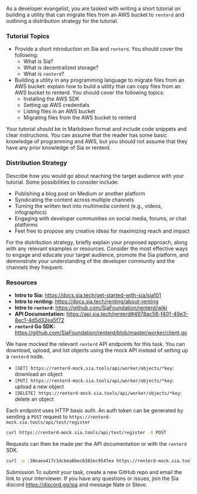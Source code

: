 As a developer evangelist, you are tasked with writing a short tutorial on building a utility that can migrate files from an AWS bucket to `renterd` and outlining a distribution strategy for the tutorial.

### Tutorial Topics
- Provide a short introduction on Sia and `renterd`. You should cover the following:  
	- What is Sia?
	- What is decentralized storage?
	- What is `renterd`?
- Building a utility in any programming language to migrate files from an AWS bucket: explain how to build a utility that can copy files from an AWS bucket to renterd. You should cover the following topics:
	- Installing the AWS SDK
	- Setting up AWS credentials
	- Listing files in an AWS bucket
	- Migrating files from the AWS bucket to renterd

Your tutorial should be in Markdown format and include code snippets and clear instructions. You can assume that the reader has some basic knowledge of programming and AWS, but you should not assume that they have any prior knowledge of Sia or renterd.

### Distribution Strategy
Describe how you would go about reaching the target audience with your tutorial. Some possibilities to consider include:
- Publishing a blog post on Medium or another platform
- Syndicating the content across multiple channels
- Turning the written text into multimedia content (e.g., videos, infographics)
- Engaging with developer communities on social media, forums, or chat platforms
- Feel free to propose any creative ideas for maximizing reach and impact

For the distribution strategy, briefly explain your proposed approach, along with any relevant examples or resources. Consider the most effective ways to engage and educate your target audience, promote the Sia platform, and demonstrate your understanding of the developer community and the channels they frequent.

### Resources

- **Intro to Sia:** https://docs.sia.tech/get-started-with-sia/sia101
- **Intro to renting:** https://docs.sia.tech/renting/about-renting
- **Intro to `renterd`:** https://github.com/SiaFoundation/renterd/wiki
- **API Documentation:** https://api.sia.tech/renterd#4978ac58-f401-49e3-8ec1-4d5d32ea5f72
- **`renterd` Go SDK:** https://github.com/SiaFoundation/renterd/blob/master/worker/client.go

We have mocked the relevant `renterd` API endpoints for this task. You can download, upload, and list objects using the mock API instead of setting up a `renterd` node.
+ `[GET] https://renterd-mock.sia.tools/api/worker/objects/*key`: download an object
+ `[PUT] https://renterd-mock.sia.tools/api/worker/objects/*key`: upload a new object
+ `[DELETE] https://renterd-mock.sia.tools/api/worker/objects/*key`: delete an object

Each endpoint uses HTTP basic auth. An auth token can be generated by sending a `POST` request to `https://renterd-mock.sia.tools/api/test/register`
```sh
curl https://renterd-mock.sia.tools/api/test/register -X POST
```

Requests can then be made per the API documentation or with the `renterd` SDK.
```sh
curl -u :10eaea417c1dcbea6bec6382ec9547ea https://renterd-mock.sia.tools/api/worker/objects/foo/bar.jpg
```
Submission
To submit your task, create a new GitHub repo and email the link to your interviewer. If you have any questions or issues, join the Sia discord https://discord.gg/sia and message Nate or Steve.
